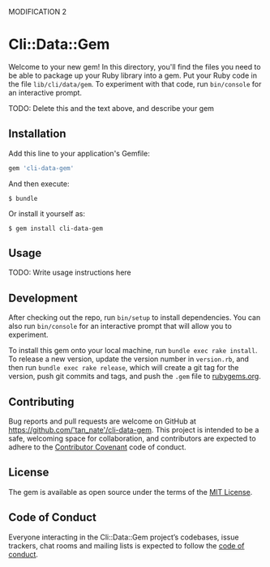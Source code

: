 MODIFICATION 2

# Cli::Data::Gem

Welcome to your new gem! In this directory, you'll find the files you need to be able to package up your Ruby library into a gem. Put your Ruby code in the file `lib/cli/data/gem`. To experiment with that code, run `bin/console` for an interactive prompt.

TODO: Delete this and the text above, and describe your gem

## Installation

Add this line to your application's Gemfile:

```ruby
gem 'cli-data-gem'
```

And then execute:

    $ bundle

Or install it yourself as:

    $ gem install cli-data-gem

## Usage

TODO: Write usage instructions here

## Development

After checking out the repo, run `bin/setup` to install dependencies. You can also run `bin/console` for an interactive prompt that will allow you to experiment.

To install this gem onto your local machine, run `bundle exec rake install`. To release a new version, update the version number in `version.rb`, and then run `bundle exec rake release`, which will create a git tag for the version, push git commits and tags, and push the `.gem` file to [rubygems.org](https://rubygems.org).

## Contributing

Bug reports and pull requests are welcome on GitHub at https://github.com/'tan_nate'/cli-data-gem. This project is intended to be a safe, welcoming space for collaboration, and contributors are expected to adhere to the [Contributor Covenant](http://contributor-covenant.org) code of conduct.

## License

The gem is available as open source under the terms of the [MIT License](https://opensource.org/licenses/MIT).

## Code of Conduct

Everyone interacting in the Cli::Data::Gem project’s codebases, issue trackers, chat rooms and mailing lists is expected to follow the [code of conduct](https://github.com/'tan_nate'/cli-data-gem/blob/master/CODE_OF_CONDUCT.md).
